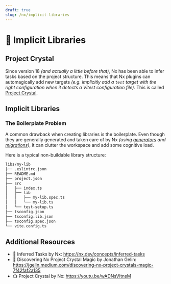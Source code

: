 ```yaml
---
draft: true
slug: /nx/implicit-libraries
---
```


# 🚧 Implicit Libraries

## Project Crystal

Since version 18 _(and actually a little before that)_, Nx has been able to infer tasks based on the project structure. This means that Nx plugins can automagically add new targets _(e.g. implicitly add a `test` target with the right configuration when it detects a Vitest configuration file)_. This is called [Project Crystal](https://nx.dev/concepts/inferred-tasks).

## Implicit Libraries

### The Boilerplate Problem

A common drawback when creating libraries is the boilerplate. Even though they are generally generated and taken care of by Nx _(using [generators](../06-glossary.md#generators) and [migrations](../06-glossary.md#migration))_, it can clutter the workspace and add some cognitive load.

Here is a typical non-buildable library structure:

```sh
libs/my-lib
├── .eslintrc.json
├── README.md
├── project.json
├── src
│   ├── index.ts
│   ├── lib
│   │   ├── my-lib.spec.ts
│   │   └── my-lib.ts
│   └── test-setup.ts
├── tsconfig.json
├── tsconfig.lib.json
├── tsconfig.spec.json
└── vite.config.ts
```

## Additional Resources

- 📝 Inferred Tasks by Nx: https://nx.dev/concepts/inferred-tasks
- 📝 Discovering Nx Project Crystal Magic by Jonathan Gelin: https://jgelin.medium.com/discovering-nx-project-crystals-magic-7f42faf2a135
- 📺 Project Crystal by Nx: https://youtu.be/wADNsVItnsM
